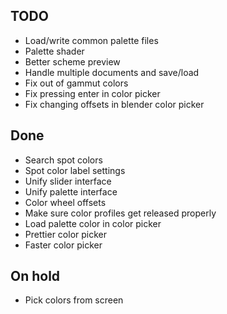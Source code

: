 ## TODO ##
* Load/write common palette files
* Palette shader
* Better scheme preview
* Handle multiple documents and save/load
* Fix out of gammut colors
* Fix pressing enter in color picker
* Fix changing offsets in blender color picker

## Done ##
* Search spot colors
* Spot color label settings
* Unify slider interface
* Unify palette interface
* Color wheel offsets
* Make sure color profiles get released properly
* Load palette color in color picker
* Prettier color picker
* Faster color picker

## On hold ##
* Pick colors from screen